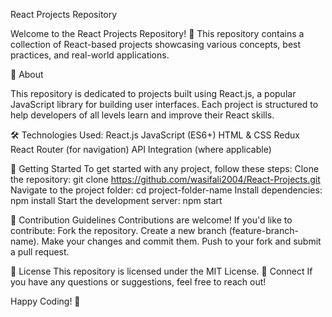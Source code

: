 React Projects Repository

Welcome to the React Projects Repository! 🚀 This repository contains a collection of React-based projects showcasing various concepts, best practices, and real-world applications.

📌 About

This repository is dedicated to projects built using React.js, a popular JavaScript library for building user interfaces. Each project is structured to help developers of all levels learn and improve their React skills.

🛠 Technologies Used:
React.js
JavaScript (ES6+)
HTML & CSS
Redux 
React Router (for navigation)
API Integration (where applicable)

🚀 Getting Started
To get started with any project, follow these steps:
Clone the repository:
git clone https://github.com/wasifali2004/React-Projects.git
Navigate to the project folder:
cd project-folder-name
Install dependencies:
npm install
Start the development server:
npm start

📜 Contribution Guidelines
Contributions are welcome! If you'd like to contribute:
Fork the repository.
Create a new branch (feature-branch-name).
Make your changes and commit them.
Push to your fork and submit a pull request.

📄 License
This repository is licensed under the MIT License.
🤝 Connect
If you have any questions or suggestions, feel free to reach out!

Happy Coding! 🎉


